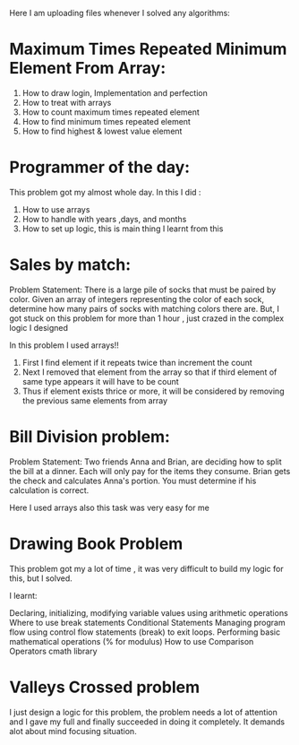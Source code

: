 Here I am uploading files whenever I solved any algorithms:

# Maximum Times Repeated Minimum Element From Array:
1) How to draw login, Implementation and perfection
2) How to treat with arrays
3) How to count maximum times repeated element
4) How to find minimum times repeated element 
5) How to find highest & lowest value element

# Programmer of the day:
This problem got my almost whole day. In this I did :
1) How to use arrays
2) How to handle with years ,days, and months
3) How to set up logic, this is main thing I learnt from this 

# Sales by match:
Problem Statement:
There is a large pile of socks that must be paired by color. Given an array of integers representing the color of each sock, determine how many pairs of socks with matching colors there are.
But,
I got stuck on this problem for more than 1 hour , just crazed in the complex logic I designed

In this problem I used arrays!!
1) First I find element if it repeats twice than increment the count
2) Next I removed that element from the array so that if third element of same type appears it will have to be count
3) Thus if element exists thrice or more, it will be considered by removing the previous same elements from array

# Bill Division problem:
Problem Statement:
Two friends Anna and Brian, are deciding how to split the bill at a dinner. Each will only pay for the items they consume. Brian gets the check and calculates Anna's portion. You must determine if his calculation is correct.

Here I used arrays also this task was very easy for me

# Drawing Book Problem
This problem got my a lot of time , it was very difficult to build my logic for this, but I solved.

I learnt:

Declaring, initializing, modifying variable values using arithmetic operations 
Where to use break statements
Conditional Statements
Managing program flow using control flow statements (break) to exit loops.
Performing basic mathematical operations (% for modulus)
How to use Comparison Operators
cmath library

# Valleys Crossed problem
I just design a logic for this problem, the problem needs a lot of attention and I gave my full and finally succeeded in doing it completely. 
It demands alot about mind focusing situation.



